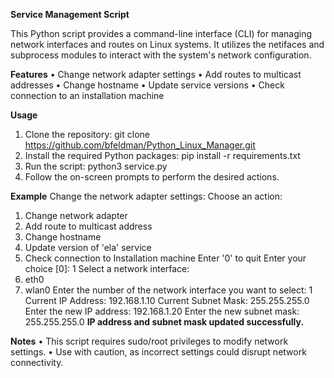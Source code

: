 **Service Management Script**

This Python script provides a command-line interface (CLI) for managing network interfaces and routes on Linux systems. It utilizes the netifaces and subprocess modules to interact with the system's network configuration.

**Features**
•	Change network adapter settings
•	Add routes to multicast addresses
•	Change hostname
•	Update service versions
•	Check connection to an installation machine

**Usage**
1.	Clone the repository:
git clone https://github.com/bfeldman/Python_Linux_Manager.git 
2.	Install the required Python packages:
pip install -r requirements.txt 
3.	Run the script:
python3 service.py 
4.	Follow the on-screen prompts to perform the desired actions.
   
**Example**
Change the network adapter settings:
Choose an action: 
1. Change network adapter 
2. Add route to multicast address 
3. Change hostname 
4. Update version of 'ela' service 
5. Check connection to Installation machine 
Enter '0' to quit Enter your choice [0]: 1 
Select a network interface: 
1. eth0 
2. wlan0 
Enter the number of the network interface you want to select: 1 
Current IP Address: 192.168.1.10 
Current Subnet Mask: 255.255.255.0 
Enter the new IP address: 192.168.1.20 
Enter the new subnet mask: 255.255.255.0 
**IP address and subnet mask updated successfully.**

**Notes**
•	This script requires sudo/root privileges to modify network settings.
•	Use with caution, as incorrect settings could disrupt network connectivity.

